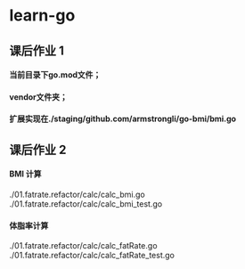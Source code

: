 # learn-go
## 课后作业 1
#### 当前目录下go.mod文件；
#### vendor文件夹；
#### 扩展实现在./staging/github.com/armstrongli/go-bmi/bmi.go

## 课后作业 2
#### BMI 计算
./01.fatrate.refactor/calc/calc_bmi.go
./01.fatrate.refactor/calc/calc_bmi_test.go
#### 体脂率计算
./01.fatrate.refactor/calc/calc_fatRate.go
./01.fatrate.refactor/calc/calc_fatRate_test.go
